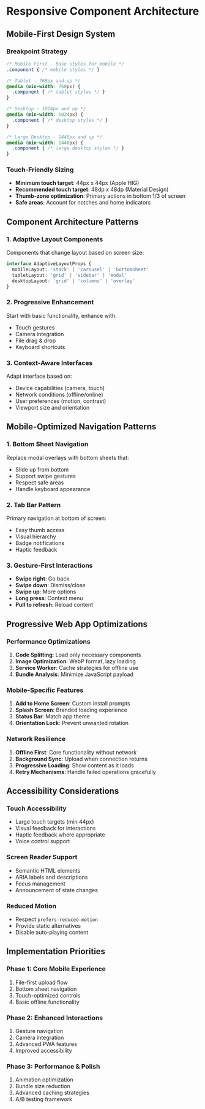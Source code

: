 # Responsive Component Architecture

## Mobile-First Design System

### Breakpoint Strategy
```css
/* Mobile First - Base styles for mobile */
.component { /* mobile styles */ }

/* Tablet - 768px and up */
@media (min-width: 768px) {
  .component { /* tablet styles */ }
}

/* Desktop - 1024px and up */
@media (min-width: 1024px) {
  .component { /* desktop styles */ }
}

/* Large Desktop - 1440px and up */
@media (min-width: 1440px) {
  .component { /* large desktop styles */ }
}
```

### Touch-Friendly Sizing
- **Minimum touch target**: 44px x 44px (Apple HIG)
- **Recommended touch target**: 48dp x 48dp (Material Design)
- **Thumb-zone optimization**: Primary actions in bottom 1/3 of screen
- **Safe areas**: Account for notches and home indicators

## Component Architecture Patterns

### 1. Adaptive Layout Components
Components that change layout based on screen size:

```typescript
interface AdaptiveLayoutProps {
  mobileLayout: 'stack' | 'carousel' | 'bottomsheet'
  tabletLayout: 'grid' | 'sidebar' | 'modal'
  desktopLayout: 'grid' | 'columns' | 'overlay'
}
```

### 2. Progressive Enhancement
Start with basic functionality, enhance with:
- Touch gestures
- Camera integration
- File drag & drop
- Keyboard shortcuts

### 3. Context-Aware Interfaces
Adapt interface based on:
- Device capabilities (camera, touch)
- Network conditions (offline/online)
- User preferences (motion, contrast)
- Viewport size and orientation

## Mobile-Optimized Navigation Patterns

### 1. Bottom Sheet Navigation
Replace modal overlays with bottom sheets that:
- Slide up from bottom
- Support swipe gestures
- Respect safe areas
- Handle keyboard appearance

### 2. Tab Bar Pattern
Primary navigation at bottom of screen:
- Easy thumb access
- Visual hierarchy
- Badge notifications
- Haptic feedback

### 3. Gesture-First Interactions
- **Swipe right**: Go back
- **Swipe down**: Dismiss/close
- **Swipe up**: More options
- **Long press**: Context menu
- **Pull to refresh**: Reload content

## Progressive Web App Optimizations

### Performance Optimizations
1. **Code Splitting**: Load only necessary components
2. **Image Optimization**: WebP format, lazy loading
3. **Service Worker**: Cache strategies for offline use
4. **Bundle Analysis**: Minimize JavaScript payload

### Mobile-Specific Features
1. **Add to Home Screen**: Custom install prompts
2. **Splash Screen**: Branded loading experience
3. **Status Bar**: Match app theme
4. **Orientation Lock**: Prevent unwanted rotation

### Network Resilience
1. **Offline First**: Core functionality without network
2. **Background Sync**: Upload when connection returns
3. **Progressive Loading**: Show content as it loads
4. **Retry Mechanisms**: Handle failed operations gracefully

## Accessibility Considerations

### Touch Accessibility
- Large touch targets (min 44px)
- Visual feedback for interactions
- Haptic feedback where appropriate
- Voice control support

### Screen Reader Support
- Semantic HTML elements
- ARIA labels and descriptions
- Focus management
- Announcement of state changes

### Reduced Motion
- Respect `prefers-reduced-motion`
- Provide static alternatives
- Disable auto-playing content

## Implementation Priorities

### Phase 1: Core Mobile Experience
1. File-first upload flow
2. Bottom sheet navigation
3. Touch-optimized controls
4. Basic offline functionality

### Phase 2: Enhanced Interactions
1. Gesture navigation
2. Camera integration
3. Advanced PWA features
4. Improved accessibility

### Phase 3: Performance & Polish
1. Animation optimization
2. Bundle size reduction
3. Advanced caching strategies
4. A/B testing framework